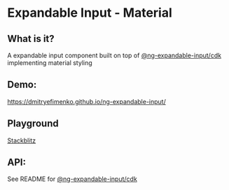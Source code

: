 # Expandable Input - Material

## What is it?
A expandable input component built on top of [@ng-expandable-input/cdk](https://github.com/DmitryEfimenko/ng-expandable-input/tree/master/projects/ng-expandable-input) implementing material styling

## Demo:
https://dmitryefimenko.github.io/ng-expandable-input/

## Playground
[Stackblitz](https://stackblitz.com/github/DmitryEfimenko/ng-expandable-input?file=src%2Fapp%2Fmaterial%2Fmaterial.component.html)

## API:
See README for [@ng-expandable-input/cdk](https://github.com/DmitryEfimenko/ng-expandable-input/tree/master/projects/ng-expandable-input#api)
